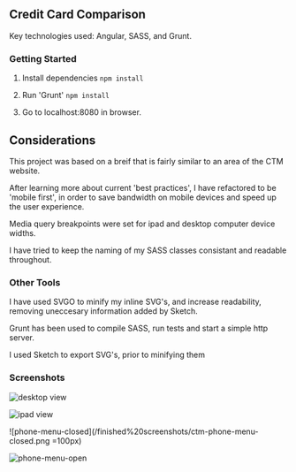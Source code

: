 ## Credit Card Comparison
Key technologies used: Angular, SASS, and Grunt.


### Getting Started

1. Install dependencies
   ```npm install```

2. Run 'Grunt'
 ```npm install```

3. Go to localhost:8080 in browser.


## Considerations

This project was based on a breif that is fairly similar to an area of the CTM website.

After learning more about current 'best practices', I have refactored to be
'mobile first', in order to save bandwidth on mobile devices and speed up the user
experience.

Media query breakpoints were set for ipad and desktop computer device widths.

I have tried to keep the naming of my SASS classes consistant and readable
throughout.


### Other Tools
I have used SVGO to minify my inline SVG's, and increase readability, removing
uneccesary information added by Sketch.

Grunt has been used to compile SASS, run tests and start a simple http server.

I used Sketch to export SVG's, prior to minifying them


### Screenshots

![desktop view](/finished%20screenshots/ctm-desktop.png)

![ipad view](/finished%20screenshots/ctm-ipad.png)

![phone-menu-closed](/finished%20screenshots/ctm-phone-menu-closed.png =100px)

![phone-menu-open](/finished%20screenshots/ctm-phone-menu-open.png)

